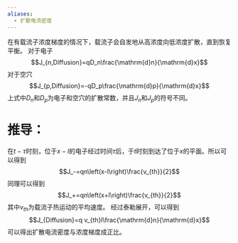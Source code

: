 ```yaml
---
aliases:
  - 扩散电流密度
---
```

在有载流子浓度梯度的情况下，载流子会自发地从高浓度向低浓度扩散，直到恢复平衡。
对于电子$$J_{n,Diffusion}=qD_n\frac{\mathrm{d}n}{\mathrm{d}x}$$
对于空穴$$J_{p,Diffusion}=-qD_p\frac{\mathrm{d}p}{\mathrm{d}x}$$
上式中$D_n$和$D_p$为电子和空穴的扩散常数，并且$J_n$和$J_p$的符号不同。

# 推导：
在$t-\tau$时刻，位于$x-l$的电子经过时间$\tau$后，于$t$时刻到达了位于$x$的平面。所以可以得到$$J_-=qn\left(x-l\right)\frac{v_{th}}{2}$$
同理可以得到$$J_+=qn\left(x+l\right)\frac{v_{th}}{2}$$
其中$v_{th}$为载流子热运动的平均速度。
经过泰勒展开，可以得到$$J_{Diffusion}=q v_{th}l\frac{\mathrm{d}n}{\mathrm{d}x}$$
可以得出扩散电流密度与浓度梯度成正比。